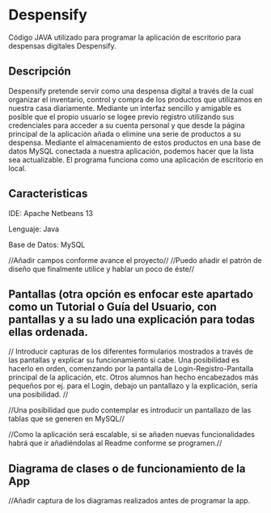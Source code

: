 # Despensify

Código JAVA utilizado para programar la aplicación de escritorio para despensas digitales Despensify.

## Descripción


Despensify pretende servir como una despensa digital a través de la cual organizar el inventario, control y compra de los productos que utilizamos en nuestra
casa diariamente. Mediante un interfaz sencillo y amigable es posible que el propio usuario se logee previo registro utilizando sus credenciales para acceder 
a su cuenta personal y que desde la página principal de la aplicación añada o elimine una serie de productos a su despensa. Mediante el almacenamiento de estos
productos en una base de datos MySQL conectada a nuestra aplicación, podemos hacer que la lista sea actualizable. El programa funciona como una aplicación de 
escritorio en local. 

## Caracteristicas
IDE: Apache Netbeans 13 

Lenguaje: Java

Base de Datos: MySQL

//Añadir campos conforme avance el proyecto//
//Puedo añadir el patrón de diseño que finalmente utilice y hablar un poco de éste//

## Pantallas (otra opción es enfocar este apartado como un Tutorial o Guía del Usuario, con pantallas y a su lado una explicación para todas ellas ordenada.

//
Introducir capturas de los diferentes formularios mostrados a través de las pantallas y explicar su funcionamiento si cabe. 
Una posibilidad es hacerlo en orden, comenzando por la pantalla de Login-Registro-Pantalla principal de la aplicación, etc.
Otros alumnos han hecho encabezados más pequeños por ej. para el Login, debajo un pantallazo y la explicación, sería una posibilidad. 
//

//Una posibilidad que pudo contemplar es introducir un pantallazo de las tablas que se generen en MySQL//

//Como la aplicación será escalable, si se añaden nuevas funcionalidades habrá que ir añadiéndolas al Readme conforme se programen.//

## Diagrama de clases o de funcionamiento de la App 

//Añadir captura de los diagramas realizados antes de programar la app. 
